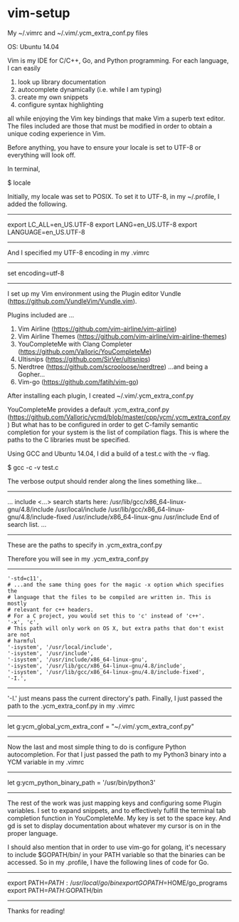 # vim-setup
My ~/.vimrc and ~/.vim/.ycm_extra_conf.py files

OS: Ubuntu 14.04

Vim is my IDE for C/C++, Go, and Python programming. For each language, I can easily

1. look up library documentation
2. autocomplete dynamically (i.e. while I am typing)
3. create my own snippets
4. configure syntax highlighting 

all while enjoying the Vim key bindings that make Vim a superb text editor. The files included are those that must be modified in order to obtain a unique coding experience in Vim.

Before anything, you have to ensure your locale is set to UTF-8 or everything will look off.

In terminal,

$ locale

Initially, my locale was set to POSIX.
To set it to UTF-8, in my ~/.profile, I added the following.

******************************
export LC_ALL=en_US.UTF-8
export LANG=en_US.UTF-8
export LANGUAGE=en_US.UTF-8
******************************

And I specified my UTF-8 encoding in my .vimrc

******************************
set encoding=utf-8
******************************

I set up my Vim environment using the Plugin editor Vundle (https://github.com/VundleVim/Vundle.vim).

Plugins included are ...

1) Vim Airline (https://github.com/vim-airline/vim-airline)
2) Vim Airline Themes (https://github.com/vim-airline/vim-airline-themes)
3) YouCompleteMe with Clang Completer (https://github.com/Valloric/YouCompleteMe)
4) Ultisnips (https://github.com/SirVer/ultisnips)
5) Nerdtree (https://github.com/scrooloose/nerdtree)
...and being a Gopher...
6) Vim-go (https://github.com/fatih/vim-go)

After installing each plugin, I created ~/.vim/.ycm_extra_conf.py

YouCompleteMe provides a default .ycm_extra_conf.py (https://github.com/Valloric/ycmd/blob/master/cpp/ycm/.ycm_extra_conf.py)
But what has to be configured in order to get C-family semantic completion for your system is the list of compilation flags.
This is where the paths to the C libraries must be specified.

Using GCC and Ubuntu 14.04, I did a build of a test.c with the -v flag.

$ gcc -c -v test.c

The verbose output should render along the lines something like...

******************************

...
include <...> search starts here:
 /usr/lib/gcc/x86_64-linux-gnu/4.8/include
 /usr/local/include
 /usr/lib/gcc/x86_64-linux-gnu/4.8/include-fixed
 /usr/include/x86_64-linux-gnu
 /usr/include
End of search list.
...

******************************

These are the paths to specify in .ycm_extra_conf.py

Therefore you will see in my .ycm_extra_conf.py

******************************
 
    '-std=c11',
    # ...and the same thing goes for the magic -x option which specifies the
    # language that the files to be compiled are written in. This is mostly
    # relevant for c++ headers.
    # For a C project, you would set this to 'c' instead of 'c++'.
    '-x', 'c',
    # This path will only work on OS X, but extra paths that don't exist are not
    # harmful
    '-isystem', '/usr/local/include',
    '-isystem', '/usr/include',
    '-isystem', '/usr/include/x86_64-linux-gnu',
    '-isystem', '/usr/lib/gcc/x86_64-linux-gnu/4.8/include',
    '-isystem', '/usr/lib/gcc/x86_64-linux-gnu/4.8/include-fixed',
    '-I.',
    
******************************

'-I.' just means pass the current directory's path.
Finally, I just passed the path to the .ycm_extra_conf.py in my .vimrc

******************************

let g:ycm_global_ycm_extra_conf = "~/.vim/.ycm_extra_conf.py"

******************************

Now the last and most simple thing to do is configure Python autocompletion.
For that I just passed the path to my Python3 binary into a YCM variable in my .vimrc

******************************

let g:ycm_python_binary_path = '/usr/bin/python3'

******************************

The rest of the work was just mapping keys and configuring some Plugin variables. I set <tab> to 
expand snippets, and <enter> to effectively fulfill the terminal tab completion function in YouCompleteMe.
My <leader> key is set to the space key. And <leader>gd is set to display documentation about whatever my 
cursor is on in the proper language.

I should also mention that in order to use vim-go for golang, it's necessary to include
$GOPATH/bin/ in your PATH variable so that the binaries can be accessed.
So in my .profile, I have the following lines of code for Go.

******************************

export PATH=$PATH:/usr/local/go/bin
export GOPATH=$HOME/go_programs
export PATH=$PATH:$GOPATH/bin

******************************

Thanks for reading!



